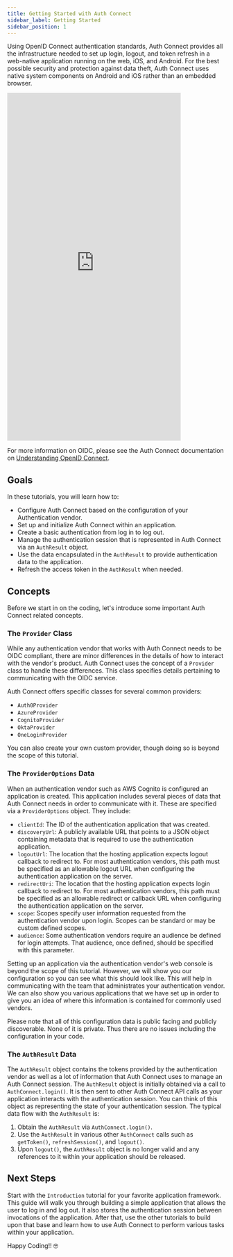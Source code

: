 ```yaml
---
title: Getting Started with Auth Connect
sidebar_label: Getting Started
sidebar_position: 1
---
```


Using OpenID Connect authentication standards, Auth Connect provides all the infrastructure needed to set up login, logout, and token refresh in a web-native application running on the web, iOS, and Android. For the best possible security and protection against data theft, Auth Connect uses native system components on Android and iOS rather than an embedded browser.

<iframe width="400" height="800" src="https://ionicpro.wistia.com/medias/43tint31ra" title="Auth Connect Flow" frameBorder="0" allow="accelerometer; autoplay; clipboard-write; encrypted-media; gyroscope; picture-in-picture" allowFullScreen style={{paddingBottom: 0}}></iframe>

For more information on OIDC, please see the Auth Connect documentation on [Understanding OpenID Connect](https://ionic.io/docs/auth-connect#addendum-understanding-openid-connect).

## Goals

In these tutorials, you will learn how to:

- Configure Auth Connect based on the configuration of your Authentication vendor.
- Set up and initialize Auth Connect within an application.
- Create a basic authentication from log in to log out.
- Manage the authentication session that is represented in Auth Connect via an `AuthResult` object.
- Use the data encapsulated in the `AuthResult` to provide authentication data to the application.
- Refresh the access token in the `AuthResult` when needed.

## Concepts

Before we start in on the coding, let's introduce some important Auth Connect related concepts.

### The `Provider` Class

While any authentication vendor that works with Auth Connect needs to be OIDC compliant, there are minor differences in the details of how to interact with the vendor's product. Auth Connect uses the concept of a `Provider` class to handle these differences. This class specifies details pertaining to communicating with the OIDC service.

Auth Connect offers specific classes for several common providers:

- `Auth0Provider`
- `AzureProvider`
- `CognitoProvider`
- `OktaProvider`
- `OneLoginProvider`

You can also create your own custom provider, though doing so is beyond the scope of this tutorial.

### The `ProviderOptions` Data

When an authentication vendor such as AWS Cognito is configured an application is created. This application includes several pieces of data that Auth Connect needs in order to communicate with it. These are specified via a `ProviderOptions` object. They include:

- `clientId`: The ID of the authentication application that was created.
- `discoveryUrl`: A publicly available URL that points to a JSON object containing metadata that is required to use the authentication application.
- `logoutUrl`: The location that the hosting application expects logout callback to redirect to. For most authentication vendors, this path must be specified as an allowable logout URL when configuring the authentication application on the server.
- `redirectUri`: The location that the hosting application expects login callback to redirect to. For most authentication vendors, this path must be specified as an allowable redirect or callback URL when configuring the authentication application on the server.
- `scope`: Scopes specify user information requested from the authentication vendor upon login. Scopes can be standard or may be custom defined scopes.
- `audience`: Some authentication vendors require an audience be defined for login attempts. That audience, once defined, should be specified with this parameter.

Setting up an application via the authentication vendor's web console is beyond the scope of this tutorial. However, we will show you our configuration so you can see what this should look like. This will help in communicating with the team that administrates your authentication vendor. We can also show you various applications that we have set up in order to give you an idea of where this information is contained for commonly used vendors.

Please note that all of this configuration data is public facing and publicly discoverable. None of it is private. Thus there are no issues including the configuration in your code.

### The `AuthResult` Data

The `AuthResult` object contains the tokens provided by the authentication vendor as well as a lot of information that Auth Connect uses to manage an Auth Connect session. The `AuthResult` object is initially obtained via a call to `AuthConnect.login()`. It is then sent to other Auth Connect API calls as your application interacts with the authentication session. You can think of this object as representing the state of your authentication session. The typical data flow with the `AuthResult` is:

1. Obtain the `AuthResult` via `AuthConnect.login()`.
1. Use the `AuthResult` in various other `AuthConnect` calls such as `getToken()`, `refreshSession()`, and `logout()`.
1. Upon `logout()`, the `AuthResult` object is no longer valid and any references to it within your application should be released.

## Next Steps

Start with the `Introduction` tutorial for your favorite application framework. This guide will walk you through building a simple application that allows the user to log in and log out. It also stores the authentication session between invocations of the application. After that, use the other tutorials to build upon that base and learn how to use Auth Connect to perform various tasks within your application.

Happy Coding!! 🤓
